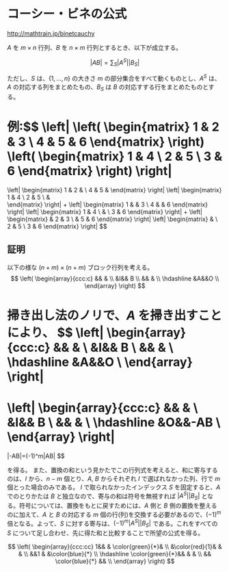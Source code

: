 # コーシー・ビネの公式

http://mathtrain.jp/binetcauchy

$A$ を $m\times n$ 行列、$B$ を $n\times m$ 行列とするとき、以下が成立する。

$$ |AB| = \sum_{S} |A^S||B_S| $$

ただし、$S$ は、$\{1, ..., n\}$ の大きさ $m$ の部分集合をすべて動くものとし、$A^S$ は、$A$ の対応する列をまとめたもの、$B_S$ は $B$ の対応すする行をまとめたものとする。

例:$$
\left|
\left(
\begin{matrix}
1 & 2 & 3 \\
4 & 5 & 6
\end{matrix}
\right)
\left(
\begin{matrix}
1 & 4 \\
2 & 5 \\
3 & 6 
\end{matrix}
\right)
\right|
=
\left|
\begin{matrix}
1 & 2 &  \\
4 & 5 & 
\end{matrix}
\right|
\left|
\begin{matrix}
1 & 4 \\
2 & 5 \\
 &  
\end{matrix}
\right|
+
\left|
\begin{matrix}
1 &  & 3 \\
4 &  & 6
\end{matrix}
\right|
\left|
\begin{matrix}
1 & 4 \\
 &  \\
3 & 6
\end{matrix}
\right|
+
\left|
\begin{matrix}
 & 2 & 3  \\
 & 5 & 6
\end{matrix}
\right|
\left|
\begin{matrix}
 &  \\
2 & 5 \\
3 & 6
\end{matrix}
\right|
$$

## 証明

以下の様な $(n+m)\times(n+m)$ ブロック行列を考える。
$$
\left(
\begin{array}{ccc:c}
&& & \\
&I&& B \\
&& & \\
\hdashline
&A&&O \\
\end{array}
\right)
$$

掃き出し法のノリで、$A$ を掃き出すことにより、
$$
\left|
\begin{array}{ccc:c}
&& & \\
&I&& B \\
&& & \\
\hdashline
&A&&O \\
\end{array}
\right|
=
\left|
\begin{array}{ccc:c}
&& & \\
&I&& B \\
&& & \\
\hdashline
&O&&-AB \\
\end{array}
\right|
=
|-AB|=(-1)^m|AB|
$$

を得る。
また、置換の和という見かたでこの行列式を考えると、和に寄与するのは、$I$ から、$n-m$ 個とり、$A$, $B$ からそれぞれ $I$ で選ばれなかった列、行で $m$ 個とった場合のみである。
$I$ で取られなかったインデックス $S$ を固定すると、$A$ でのとりかたは $B$ と独立なので、寄与の和は符号を無視すれば $|A^S||B_S|$ となる。符号については、置換をもとに戻すためには、$A$ 側と $B$ 側の置換を整えるのに加えて、$A$ と $B$ の対応する $m$ 個の行(列)を交換する必要があるので、$(-1)^m$ 倍となる。よって、$S$ に対する寄与は、$(-1)^m|A^S||B_S|$ である。これをすべての $S$ について足し合わせ、先に得た和と比較することで所望の公式を得る。

$$
\left(
\begin{array}{ccc:cc}
1&& & \color{green}{*}& \\
&\color{red}{1}& &  & \\
&&1 &  &\color{blue}{*} \\
\hdashline
\color{green}{*}&&  &  & \\
&& \color{blue}{*} && \\
\end{array}
\right)
$$


























